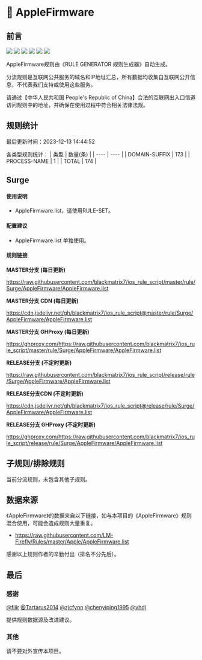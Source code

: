 # 🧸 AppleFirmware

## 前言

![](https://shields.io/badge/-移除重复规则-ff69b4) ![](https://shields.io/badge/-DOMAIN与DOMAIN--SUFFIX合并-green) ![](https://shields.io/badge/-DOMAIN--SUFFIX间合并-critical) ![](https://shields.io/badge/-DOMAIN与DOMAIN--KEYWORD合并-9cf) ![](https://shields.io/badge/-DOMAIN--SUFFIX与DOMAIN--KEYWORD合并-blue) ![](https://shields.io/badge/-IP--CIDR(6)合并-blueviolet) 

AppleFirmware规则由《RULE GENERATOR 规则生成器》自动生成。

分流规则是互联网公共服务的域名和IP地址汇总，所有数据均收集自互联网公开信息，不代表我们支持或使用这些服务。

请通过【中华人民共和国 People's Republic of China】合法的互联网出入口信道访问规则中的地址，并确保在使用过程中符合相关法律法规。

## 规则统计

最后更新时间：2023-12-13 14:44:52

各类型规则统计：
| 类型 | 数量(条)  | 
| ---- | ----  |
| DOMAIN-SUFFIX | 173  | 
| PROCESS-NAME | 1  | 
| TOTAL | 174  | 


## Surge 

#### 使用说明
- AppleFirmware.list，请使用RULE-SET。

#### 配置建议
- AppleFirmware.list 单独使用。

#### 规则链接
**MASTER分支 (每日更新)**

https://raw.githubusercontent.com/blackmatrix7/ios_rule_script/master/rule/Surge/AppleFirmware/AppleFirmware.list

**MASTER分支 CDN (每日更新)**

https://cdn.jsdelivr.net/gh/blackmatrix7/ios_rule_script@master/rule/Surge/AppleFirmware/AppleFirmware.list

**MASTER分支 GHProxy (每日更新)**

https://ghproxy.com/https://raw.githubusercontent.com/blackmatrix7/ios_rule_script/master/rule/Surge/AppleFirmware/AppleFirmware.list

**RELEASE分支 (不定时更新)**

https://raw.githubusercontent.com/blackmatrix7/ios_rule_script/release/rule/Surge/AppleFirmware/AppleFirmware.list

**RELEASE分支CDN (不定时更新)**

https://cdn.jsdelivr.net/gh/blackmatrix7/ios_rule_script@release/rule/Surge/AppleFirmware/AppleFirmware.list

**RELEASE分支 GHProxy (不定时更新)**

https://ghproxy.com/https://raw.githubusercontent.com/blackmatrix7/ios_rule_script/release/rule/Surge/AppleFirmware/AppleFirmware.list

## 子规则/排除规则


当前分流规则，未包含其他子规则。

## 数据来源

《AppleFirmware》的数据来自以下链接，如与本项目的《AppleFirmware》规则混合使用，可能会造成规则大量重复。

- https://raw.githubusercontent.com/LM-Firefly/Rules/master/Apple/AppleFirmware.list


感谢以上规则作者的辛勤付出（排名不分先后）。

## 最后

### 感谢

[@fiiir](https://github.com/fiiir) [@Tartarus2014](https://github.com/Tartarus2014) [@zjcfynn](https://github.com/zjcfynn) [@chenyiping1995](https://github.com/chenyiping1995) [@vhdj](https://github.com/vhdj)

提供规则数据源及改进建议。

### 其他

请不要对外宣传本项目。